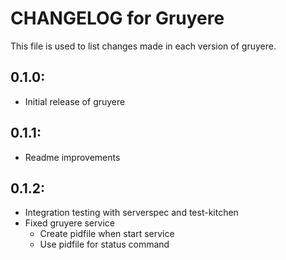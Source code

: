 # CHANGELOG for Gruyere

This file is used to list changes made in each version of gruyere.

## 0.1.0:

* Initial release of gruyere

## 0.1.1:

* Readme improvements

## 0.1.2:

* Integration testing with serverspec and test-kitchen
* Fixed gruyere service
  - Create pidfile when start service
  - Use pidfile for status command
